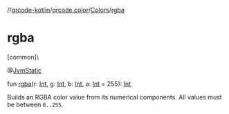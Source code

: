 //[qrcode-kotlin](../../../index.md)/[qrcode.color](../index.md)/[Colors](index.md)/[rgba](rgba.md)

# rgba

[common]\

@[JvmStatic](https://kotlinlang.org/api/latest/jvm/stdlib/kotlin.jvm/-jvm-static/index.html)

fun [rgba](rgba.md)(r: [Int](https://kotlinlang.org/api/latest/jvm/stdlib/kotlin/-int/index.html), g: [Int](https://kotlinlang.org/api/latest/jvm/stdlib/kotlin/-int/index.html), b: [Int](https://kotlinlang.org/api/latest/jvm/stdlib/kotlin/-int/index.html), a: [Int](https://kotlinlang.org/api/latest/jvm/stdlib/kotlin/-int/index.html) = 255): [Int](https://kotlinlang.org/api/latest/jvm/stdlib/kotlin/-int/index.html)

Builds an RGBA color value from its numerical components. All values must be between `0..255`.
